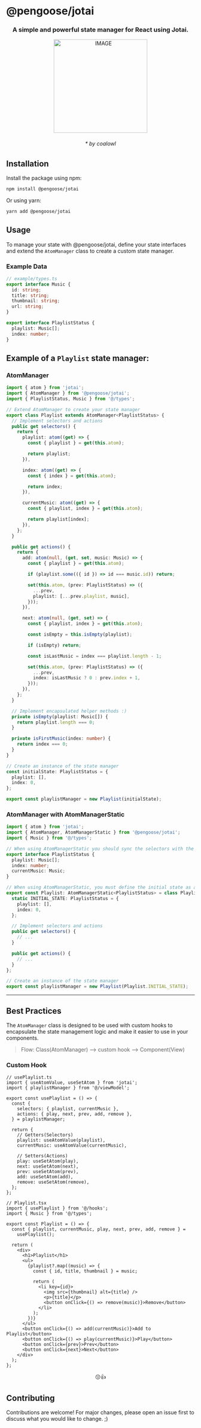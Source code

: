 # @pengoose/jotai

<div align="center">

<h3>A simple and powerful state manager for React using Jotai.</h2>

  <picture width="250">
    <source media="(prefers-color-scheme: dark)" srcset="https://github.com/pengooseDev/goose_module/assets/73521518/b6e173a5-14fe-46fa-b5b8-9cdae09f3958" width="250">
    <source media="(prefers-color-scheme: light)" srcset="https://github.com/pengooseDev/goose_module/assets/73521518/78f1f5f5-dee5-4e8b-b066-3986534818fa" width="250">
    <img alt="IMAGE" src="http://LIGHT_IMAGE_URL.png">
  </picture>
  <h6> * by coalowl </h6>
</div>

## Installation

Install the package using npm:

```sh
npm install @pengoose/jotai
```

Or using yarn:

```sh
yarn add @pengoose/jotai
```

## Usage

To manage your state with @pengoose/jotai, define your state interfaces and extend the `AtomManager` class to create a custom state manager.

### Example Data

```ts
// example/types.ts
export interface Music {
  id: string;
  title: string;
  thumbnail: string;
  url: string;
}

export interface PlaylistStatus {
  playlist: Music[];
  index: number;
}
```

## Example of a `Playlist` state manager:

### AtomManager

```ts
import { atom } from 'jotai';
import { AtomManager } from '@pengoose/jotai';
import { PlaylistStatus, Music } from '@/types';

// Extend AtomManager to create your state manager
export class Playlist extends AtomManager<PlaylistStatus> {
  // Implement selectors and actions
  public get selectors() {
    return {
      playlist: atom((get) => {
        const { playlist } = get(this.atom);

        return playlist;
      }),

      index: atom((get) => {
        const { index } = get(this.atom);

        return index;
      }),

      currentMusic: atom((get) => {
        const { playlist, index } = get(this.atom);

        return playlist[index];
      }),
    };
  }

  public get actions() {
    return {
      add: atom(null, (get, set, music: Music) => {
        const { playlist } = get(this.atom);

        if (playlist.some(({ id }) => id === music.id)) return;

        set(this.atom, (prev: PlaylistStatus) => ({
          ...prev,
          playlist: [...prev.playlist, music],
        }));
      }),

      next: atom(null, (get, set) => {
        const { playlist, index } = get(this.atom);

        const isEmpty = this.isEmpty(playlist);

        if (isEmpty) return;

        const isLastMusic = index === playlist.length - 1;

        set(this.atom, (prev: PlaylistStatus) => ({
          ...prev,
          index: isLastMusic ? 0 : prev.index + 1,
        }));
      }),
    };
  }

  // Implement encapsulated helper methods :)
  private isEmpty(playlist: Music[]) {
    return playlist.length === 0;
  }

  private isFirstMusic(index: number) {
    return index === 0;
  }
}

// Create an instance of the state manager
const initialState: PlaylistStatus = {
  playlist: [],
  index: 0,
};

export const playlistManager = new Playlist(initialState);
```

### AtomManager with AtomManagerStatic

```ts
import { atom } from 'jotai';
import { AtomManager, AtomManagerStatic } from '@pengoose/jotai';
import { Music } from '@/types';

// When using AtomManagerStatic you should sync the selectors with the Generic type
export interface PlaylistStatus {
  playlist: Music[];
  index: number;
  currentMusic: Music;
}

// When using AtomManagerStatic, you must define the initial state as a static property
export const Playlist: AtomManagerStatic<PlaylistStatus> = class Playlist extends AtomManager<PlaylistStatus> {
  static INITIAL_STATE: PlaylistStatus = {
    playlist: [],
    index: 0,
  };

  // Implement selectors and actions
  public get selectors() {
    // ...
  }

  public get actions() {
    // ...
  }
};

// Create an instance of the state manager
export const playlistManager = new Playlist(Playlist.INITIAL_STATE);
```

---

## Best Practices

The `AtomManager` class is designed to be used with custom hooks to encapsulate the state management logic and make it easier to use in your components.

> Flow: Class(AtomManager) --> custom hook --> Component(View)

### Custom Hook

```tsx
// usePlaylist.ts
import { useAtomValue, useSetAtom } from 'jotai';
import { playlistManager } from '@/viewModel';

export const usePlaylist = () => {
  const {
    selectors: { playlist, currentMusic },
    actions: { play, next, prev, add, remove },
  } = playlistManager;

  return {
    // Getters(Selectors)
    playlist: useAtomValue(playlist),
    currentMusic: useAtomValue(currentMusic),

    // Setters(Actions)
    play: useSetAtom(play),
    next: useSetAtom(next),
    prev: useSetAtom(prev),
    add: useSetAtom(add),
    remove: useSetAtom(remove),
  };
};
```

```tsx
// Playlist.tsx
import { usePlaylist } from '@/hooks';
import { Music } from '@/types';

export const Playlist = () => {
  const { playlist, currentMusic, play, next, prev, add, remove } =
    usePlaylist();

  return (
    <div>
      <h1>Playlist</h1>
      <ul>
        {playlist?.map((music) => {
          const { id, title, thumbnail } = music;

          return (
            <li key={id}>
              <img src={thumbnail} alt={title} />
              <p>{title}</p>
              <button onClick={() => remove(music)}>Remove</button>
            </li>
          );
        })}
      </ul>
      <button onClick={() => add(currentMusic)}>Add to Playlist</button>
      <button onClick={() => play(currentMusic)}>Play</button>
      <button onClick={prev}>Prev</button>
      <button onClick={next}>Next</button>
    </div>
  );
};
```

<div align="center">
  😗👍
</div>

## Contributing

Contributions are welcome! For major changes, please open an issue first to discuss what you would like to change. ;)
